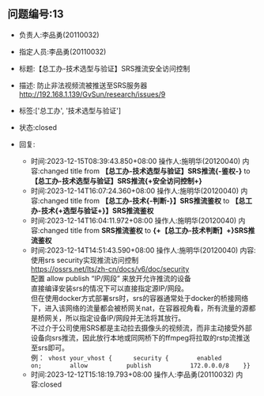 ## 问题编号:13
- 负责人:李品勇(20110032)
- 指定人员:李品勇(20110032)
- 标题:【总工办-技术选型与验证】SRS推流安全访问控制
- 描述:
防止非法视频流被推送至SRS服务器
http://192.168.1.139/GvSun/research/issues/9

- 标签:['总工办', '技术选型与验证']
- 状态:closed
- 回复:
    - 时间:2023-12-15T08:39:43.850+08:00
      操作人:施明华(20120040)
      内容:changed title from **【总工办-技术选型与验证】SRS推流{-鉴权-}** to **【总工办-技术选型与验证】SRS推流{+安全访问控制+}**
    - 时间:2023-12-14T16:07:24.360+08:00
      操作人:施明华(20120040)
      内容:changed title from **【总工办-技术{-判断-}】SRS推流鉴权** to **【总工办-技术{+选型与验证+}】SRS推流鉴权**
    - 时间:2023-12-14T16:04:11.972+08:00
      操作人:施明华(20120040)
      内容:changed title from **SRS推流鉴权** to **{+【总工办-技术判断】+}SRS推流鉴权**
    - 时间:2023-12-14T14:51:43.590+08:00
      操作人:施明华(20120040)
      内容:使用srs security实现推流访问控制<br>https://ossrs.net/lts/zh-cn/docs/v6/doc/security<br>配置 allow publish “IP/网段” 来放开允许推流的设备<br>直接编译安装srs的情况下可以直接指定源IP/网段。<br>但在使用docker方式部署srs时，srs的容器通常处于docker的桥接网络下，进入该网络的流量都会被桥网关nat，在容器视角看，所有流量的源都是桥网关，所以指定设备IP/网段并无法将其放行。<br>不过介于公司使用SRS都是主动拉去摄像头的视频流，而非主动接受外部设备向srs推流，因此放行本地或同网桥下的ffmpeg将拉取的rstp流推送至srs即可。<br>例：``` vhost your_vhost {      security {        enabled         on;        allow           publish           172.0.0.0/8    }}``` 
    - 时间:2023-12-12T15:18:19.793+08:00
      操作人:李品勇(20110032)
      内容:closed